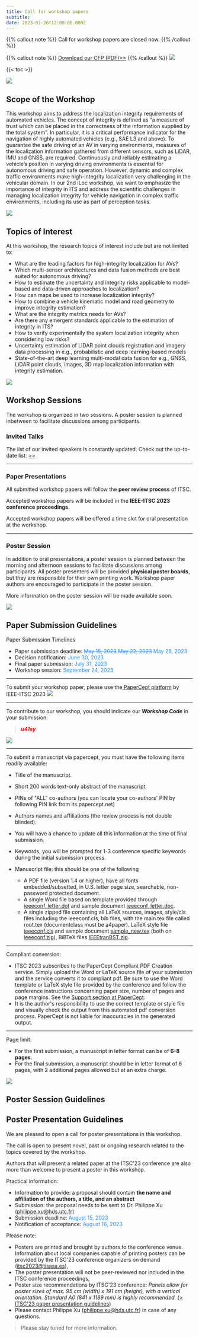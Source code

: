 ```yaml
---
title: Call for workshop papers
subtitle: 
date: 2023-02-26T12:00:00.000Z
---
```

{{% callout note %}} Call for workshop papers are closed now. {{% /callout %}}

{{% callout note %}} [Download our CFP (PDF)>>](https://iloc-2023.netlify.app/uploads/iLoc2023-poster.pdf) {{% /callout %}}
![](line.png)

{{< toc >}}

![](line.png)
## Scope of the Workshop

This workshop aims to address the localization integrity requirements of automated vehicles. The concept of integrity is defined as “a measure of trust which can be placed in the correctness of the information supplied by the total system”. In particular, it is a critical performance indicator for the navigation of highly automated vehicles (e.g., SAE L3 and above). To guarantee the safe driving of an AV in varying environments, measures of the localization information gathered from different sensors, such as LiDAR, IMU and GNSS, are required. Continuously and reliably estimating a vehicle’s position in varying driving environments is essential for autonomous driving and safe operation. However, dynamic and complex traffic environments make high-integrity localization very challenging in the vehicular domain. In our 2nd iLoc workshop, we want to emphasize the importance of integrity in ITS and address the scientific challenges in managing localization integrity for vehicle navigation in complex traffic environments, including its use as part of perception tasks.

![](line.png)
## Topics of Interest

At this workshop, the research topics of interest include but are not limited to:

* What are the leading factors for high-integrity localization for AVs?
* Which multi-sensor architectures and data fusion methods are best suited for autonomous driving?
* How to estimate the uncertainty and integrity risks applicable to model-based and data-driven approaches to localization?
* How can maps be used to increase localization integrity?
* How to combine a vehicle kinematic model and road geometry to improve integrity estimation?
* What are the integrity metrics needs for AVs?
* Are there any emergent standards applicable to the estimation of integrity in ITS?
* How to verify experimentally the system localization integrity when considering low risks?
* Uncertainty estimation of LiDAR point clouds registration and imagery data processing in e.g., probabilistic and deep learning-based models
* State-of-the-art deep learning multi-modal data fusion for e.g., GNSS, LiDAR point clouds, images, 3D map localization information with integrity estimation.

![](line.png)
## Workshop Sessions

The workshop is organized in two sessions. A poster session is planned inbetween to facilitate discussions among participants.

### Invited Talks

The list of our invited speakers is constantly updated. Check out the up-to-date list: [\>>](/speaker)
***
### Paper Presentations
All submitted workshop papers will follow the **peer review process** of ITSC.

Accepted workshop papers will be included in the **IEEE-ITSC 2023 conference proceedings**.

Accepted workshop papers will be offered a time slot for oral presentation at the workshop. 

***
### Poster Session

In addition to oral presentations, a poster session is planned between the morning and afternoon sessions to facilitate discussions among participants. All poster presenters will be provided **physical poster boards**, but they are responsible for their own printing work. Workshop paper authors are encouraged to participate in the poster session.

More information on the poster session will be made available soon.


![](line.png)

## Paper Submission Guidelines
Paper Submission Timelines

* Paper submission deadline: <span style="color: DodgerBlue;">~~May 15, 2023~~ ~~May 22, 2023~~ May 28, 2023</span>
* Decision notification: <span style="color: DodgerBlue;">June 30, 2023</span>
* Final paper submission: <span style="color: DodgerBlue;">July 31, 2023</span>
* Workshop session: <span style="color: DodgerBlue;">September 24, 2023</span>

***
To submit your workshop paper, please use the[ PaperCept platform](https://its.papercept.net/conferences/scripts/start.pl) by IEEE-ITSC 2023
![](choose_workshop_paper.PNG)

***
To contribute to our workshop, you should indicate our ***Workshop Code*** in your submission: 

> <span style="color: Red;">***u41sy***</span>

![](indicate_workshop_code.PNG)

***
To submit a manuscript via papercept, you must have the following items readily available:

* Title of the manuscript.
* Short 200 words text-only abstract of the manuscript.
* PINs of "ALL" co-authors (you can locate your co-authors' PIN by following PIN link from its.papercept.net)
* Authors names and affiliations (the review process is not double blinded).
* You will have a chance to update all this information at the time of final submission.
* Keywords, you will be prompted for 1-3 conference specific keywords during the initial submission process.
* Manuscript file: this should be one of the following

  * A PDF file (version 1.4 or higher), have all fonts embedded/subsetted, in U.S. letter page size, searchable, non-password protected document.
  * A single Word file based on template provided through [ieeeconf_letter.dot](http://its.papercept.net/conferences/support/word.php) and sample document [ieeeconf_letter.doc](http://its.papercept.net/conferences/support/word.php).
  * A single zipped file containing all LaTeX sources, images, style/cls files including the ieeeconf.cls, bib files, with the main tex file called root.tex (documentclass must be a4paper). LaTeX style file [ieeeconf.cls](https://its.papercept.net/conferences/templates/ieeeconf.cls) and sample document [sample_new.tex](https://its.papercept.net/conferences/templates/sample_new.tex) (both on [ieeeconf.zip](http://its.papercept.net/conferences/support/tex.php)), BiBTeX files [IEEEtranBST.zip](http://its.papercept.net/conferences/support/tex.php).

***
Compliant conversion: 
* ITSC 2023 subscribes to the PaperCept Compliant PDF Creation service. Simply upload the Word or LaTeX source file of your submission and the service converts it to compliant pdf. Be sure to use the Word template or LaTeX style file provided by the conference and follow the conference instructions concerning paper size, number of pages and page margins. See the [Support section at PaperCept](http://its.papercept.net/conferences/support).
* It is the author's responsibility to use the correct template or style file and visually check the output from this automated pdf conversion process. PaperCept is not liable for inaccuracies in the generated output.

***
Page limit:

* For the first submission, a manuscript in letter format can be of **6-8 pages**. 
* For the final submission, a manuscript should be in letter format of 6 pages, with 2 additional pages allowed but at an extra charge.

![](line.png)
## Poster Session Guidelines
## Poster Presentation Guidelines
We are pleased to open a call for poster presentations in this workshop.

The call is open to present novel, past or ongoing research related to the topics covered by the workshop.

Authors that will present a related paper at the ITSC'23 conference are also more than welcome to present a poster in this workshop.

Practical information:
* Information to provide: a proposal should contain **the name and affiliation of the authors, a title, and an abstract**
* Submission: the proposal needs to be sent to Dr. Philippe Xu (philippe.xu@hds.utc.fr)
* Submission deadline: <span style="color: DodgerBlue;">August 15, 2023</span>
* Notification of acceptance: <span style="color: DodgerBlue;">August 16, 2023</span>

Please note:
* Posters are printed and brought by authors to the conference venue. Information about local companies capable of printing posters can be provided by the ITSC'23 conference organizers on demand (itsc2023@tisasa.es),
* The poster presentation will not be peer-reviewed nor included in the ITSC conference proceedings,
* Poster size recommendations by ITSC'23 conference: _Panels allow for poster sizes of max. 95 cm (width) x 191 cm (height), with a vertical orientation. Standard A0 (841 x 1189 mm) is highly recommended._ ([> ITSC'23 paper presentation guidelines](https://2023.ieee-itsc.org/paper-presentation/))
* Please contact Philippe Xu (philippe.xu@hds.utc.fr) in case of any questions.

> Please stay tuned for more information.
